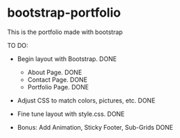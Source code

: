 # bootstrap-portfolio
This is the portfolio made with bootstrap

TO DO:
 - Begin layout with Bootstrap. DONE
    - About Page. DONE
    - Contact Page. DONE
    - Portfolio Page. DONE

 - Adjust CSS to match colors, pictures, etc. DONE

 - Fine tune layout with style.css. DONE

 - Bonus: Add Animation, Sticky Footer, Sub-Grids DONE